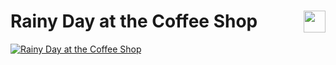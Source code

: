# <img style="float: right"  width="35" src="https://github.com/joanafonsogomes/AmbienceSongs/blob/main/Images/coffee.png"> Rainy Day at the Coffee Shop

[![Rainy Day at the Coffee Shop](https://img.youtube.com/vi/iD4dMdpNe_I/0.jpg)](https://youtu.be/iD4dMdpNe_I)
